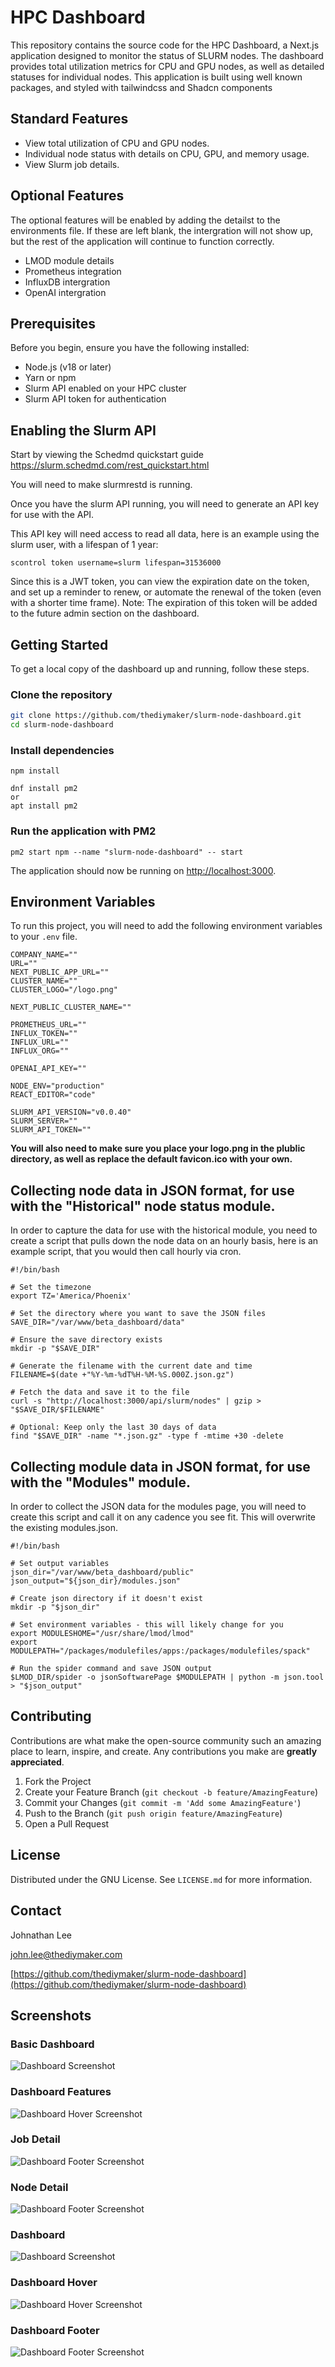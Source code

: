 # HPC Dashboard

This repository contains the source code for the HPC Dashboard, a Next.js application designed to monitor the status of SLURM nodes. The dashboard provides total utilization metrics for CPU and GPU nodes, as well as detailed statuses for individual nodes. This application is built using well known packages, and styled with tailwindcss and Shadcn components

## Standard Features

- View total utilization of CPU and GPU nodes.
- Individual node status with details on CPU, GPU, and memory usage.
- View Slurm job details.

## Optional Features

The optional features will be enabled by adding the detailst to the environments file. If these are left blank, the intergration will not show up, but the rest of the application will continue to function correctly.

- LMOD module details
- Prometheus integration
- InfluxDB intergration
- OpenAI intergration

## Prerequisites

Before you begin, ensure you have the following installed:

- Node.js (v18 or later)
- Yarn or npm
- Slurm API enabled on your HPC cluster
- Slurm API token for authentication

## Enabling the Slurm API 

Start by viewing the Schedmd quickstart guide
https://slurm.schedmd.com/rest_quickstart.html

You will need to make slurmrestd is running.

Once you have the slurm API running, you will need to generate an API key for use with the API.

This API key will need access to read all data, here is an example using the slurm user, with a lifespan of 1 year:

```
scontrol token username=slurm lifespan=31536000
```

Since this is a JWT token, you can view the expiration date on the token, and set up a reminder to renew, or automate the renewal of the token (even with a shorter time frame). Note: The expiration of this token will be added to the future admin section on the dashboard.

## Getting Started

To get a local copy of the dashboard up and running, follow these steps.

### Clone the repository

```bash
git clone https://github.com/thediymaker/slurm-node-dashboard.git
cd slurm-node-dashboard
```

### Install dependencies

```
npm install
```

```
dnf install pm2
or
apt install pm2
```

### Run the application with PM2

```
pm2 start npm --name "slurm-node-dashboard" -- start
```

The application should now be running on [http://localhost:3000](http://localhost:3000).

## Environment Variables

To run this project, you will need to add the following environment variables to your `.env` file.

```plaintext
COMPANY_NAME=""
URL=""
NEXT_PUBLIC_APP_URL=""
CLUSTER_NAME=""
CLUSTER_LOGO="/logo.png"

NEXT_PUBLIC_CLUSTER_NAME=""

PROMETHEUS_URL=""
INFLUX_TOKEN=""
INFLUX_URL=""
INFLUX_ORG=""

OPENAI_API_KEY=""

NODE_ENV="production"
REACT_EDITOR="code"

SLURM_API_VERSION="v0.0.40"
SLURM_SERVER=""
SLURM_API_TOKEN=""
```

**You will also need to make sure you place your logo.png in the plublic directory, as well as replace the default favicon.ico with your own.**

## Collecting node data in JSON format, for use with the "Historical" node status module.

In order to capture the data for use with the historical module, you need to create a script that pulls down the node data on an hourly basis, here is an example script, that you would then call hourly via cron.

```
#!/bin/bash

# Set the timezone
export TZ='America/Phoenix'

# Set the directory where you want to save the JSON files
SAVE_DIR="/var/www/beta_dashboard/data"

# Ensure the save directory exists
mkdir -p "$SAVE_DIR"

# Generate the filename with the current date and time
FILENAME=$(date +"%Y-%m-%dT%H-%M-%S.000Z.json.gz")

# Fetch the data and save it to the file
curl -s "http://localhost:3000/api/slurm/nodes" | gzip > "$SAVE_DIR/$FILENAME"

# Optional: Keep only the last 30 days of data
find "$SAVE_DIR" -name "*.json.gz" -type f -mtime +30 -delete
```

## Collecting module data in JSON format, for use with the "Modules" module.

In order to collect the JSON data for the modules page, you will need to create this script and call it on any cadence you see fit. This will overwrite the existing modules.json.

```
#!/bin/bash

# Set output variables
json_dir="/var/www/beta_dashboard/public"
json_output="${json_dir}/modules.json"

# Create json directory if it doesn't exist
mkdir -p "$json_dir"

# Set environment variables - this will likely change for you
export MODULESHOME="/usr/share/lmod/lmod"
export MODULEPATH="/packages/modulefiles/apps:/packages/modulefiles/spack"

# Run the spider command and save JSON output
$LMOD_DIR/spider -o jsonSoftwarePage $MODULEPATH | python -m json.tool > "$json_output"
```

## Contributing

Contributions are what make the open-source community such an amazing place to learn, inspire, and create. Any contributions you make are **greatly appreciated**.

1. Fork the Project
2. Create your Feature Branch (`git checkout -b feature/AmazingFeature`)
3. Commit your Changes (`git commit -m 'Add some AmazingFeature'`)
4. Push to the Branch (`git push origin feature/AmazingFeature`)
5. Open a Pull Request

## License

Distributed under the GNU License. See `LICENSE.md` for more information.

## Contact

Johnathan Lee

[john.lee@thediymaker.com](mailto:john.lee@thediymaker.com)

[https://github.com/thediymaker/slurm-node-dashboard](https://github.com/thediymaker/slurm-node-dashboard)

## Screenshots

### Basic Dashboard

![Dashboard Screenshot](/images/basic_screenshot.png "Basic Dashboard")

### Dashboard Features

![Dashboard Hover Screenshot](/images/features_screenshot.png "Features")

### Job Detail

![Dashboard Footer Screenshot](/images/job_detail_screenshot.png "Job Detail")

### Node Detail

![Dashboard Footer Screenshot](/images/node_job_details_screenshot.png "Basic Job Detail")

### Dashboard

![Dashboard Screenshot](/images/dashboard_screenshot_1.png "Dashboard Overview")

### Dashboard Hover

![Dashboard Hover Screenshot](/images/dashboard_screenshot_2.png "Hover Status")

### Dashboard Footer

![Dashboard Footer Screenshot](/images/dashboard_screenshot_3.png "Footer")
